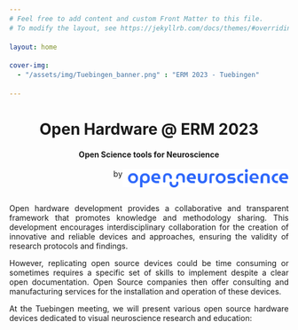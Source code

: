 ```yaml
---
# Feel free to add content and custom Front Matter to this file.
# To modify the layout, see https://jekyllrb.com/docs/themes/#overriding-theme-defaults

layout: home

cover-img:
  - "/assets/img/Tuebingen_banner.png" : "ERM 2023 - Tuebingen"

---
```


<div>
<h1 align="center"> Open Hardware @ ERM 2023</h1>
<h4 align="center"> Open Science tools for Neuroscience</h4>
<p align="right">by
<img align="right" width="300" src="./assets/Logos/ON.png"/></p>
<br>

</div>

<p style='text-align: justify;'>
Open hardware development provides a collaborative and transparent framework that promotes knowledge and methodology sharing. This development encourages interdisciplinary collaboration for the creation of innovative and reliable devices and approaches, ensuring the validity of research protocols and findings.
</p>


<p style='text-align: justify;'>
However, replicating open source devices could be time consuming or sometimes requires a specific set of skills to implement despite a clear open documentation. Open Source companies then offer consulting and manufacturing services for the installation and operation of these devices.
</p>

<p style='text-align: justify;'>
At the Tuebingen meeting, we will present various open source hardware devices dedicated to visual neuroscience research and education:</p> 
